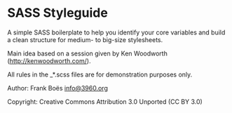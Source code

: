 SASS Styleguide
================

A simple SASS boilerplate to help you identify your core variables and build a clean structure for medium- to big-size stylesheets.

Main idea based on a session given by Ken Woodworth (http://kenwoodworth.com/).

All rules in the _*.scss files are for demonstration purposes only.

Author:      Frank Boës <info@3960.org>

Copyright:   Creative Commons Attribution 3.0 Unported (CC BY 3.0)
